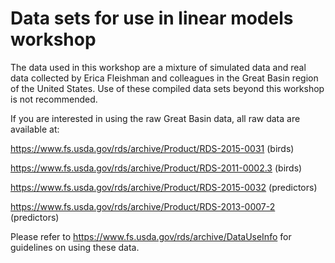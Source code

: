 # Data sets for use in linear models workshop

The data used in this workshop are a mixture of simulated data and real data collected by Erica Fleishman and colleagues in the Great Basin region of the United States. Use of these compiled data sets beyond this workshop is not recommended.

If you are interested in using the raw Great Basin data, all raw data are available at:

https://www.fs.usda.gov/rds/archive/Product/RDS-2015-0031 (birds)

https://www.fs.usda.gov/rds/archive/Product/RDS-2011-0002.3 (birds) 

https://www.fs.usda.gov/rds/archive/Product/RDS-2015-0032 (predictors)

https://www.fs.usda.gov/rds/archive/Product/RDS-2013-0007-2 (predictors)

Please refer to https://www.fs.usda.gov/rds/archive/DataUseInfo for guidelines on using these data.

